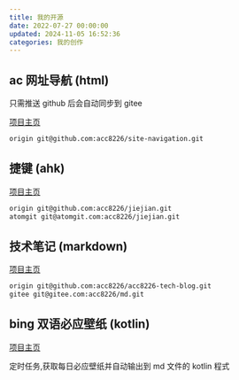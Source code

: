```yaml
---
title: 我的开源
date: 2022-07-27 00:00:00
updated: 2024-11-05 16:52:36
categories: 我的创作
---
```


## ac 网址导航 (html)

只需推送 github 后会自动同步到 gitee

[项目主页](https://github.com/acc8226/site-navigation)

```sh
origin git@github.com:acc8226/site-navigation.git
```

## 捷键 (ahk)

[项目主页](https://gitcode.com/acc8226/jiejian/overview)

```sh
origin git@github.com:acc8226/jiejian.git
atomgit	git@atomgit.com:acc8226/jiejian.git
```

<!-- more -->

## 技术笔记 (markdown)

[项目主页](https://github.com/acc8226/acc8226-tech-blog)

```sh
origin git@github.com:acc8226/acc8226-tech-blog.git
gitee git@gitee.com:acc8226/md.git
```

## bing 双语必应壁纸 (kotlin)

[项目主页](https://gitee.com/acc8226/bing-wallpaper-kotlin)

定时任务,获取每日必应壁纸并自动输出到 md 文件的 kotlin 程式
